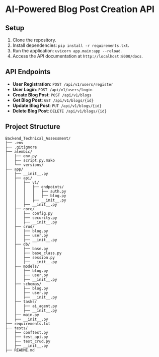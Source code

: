 # AI-Powered Blog Post Creation API

## Setup

1. Clone the repository.
2. Install dependencies: `pip install -r requirements.txt`.
3. Run the application: `uvicorn app.main:app --reload`.
4. Access the API documentation at `http://localhost:8000/docs`.

## API Endpoints

- **User Registration**: `POST /api/v1/users/register`
- **User Login**: `POST /api/v1/users/login`
- **Create Blog Post**: `POST /api/v1/blogs`
- **Get Blog Post**: `GET /api/v1/blogs/{id}`
- **Update Blog Post**: `PUT /api/v1/blogs/{id}`
- **Delete Blog Post**: `DELETE /api/v1/blogs/{id}`


## Project Structure

```
Backend_Technical_Assessment/
├── .env
├── .gitignore
├── alembic/
│   ├── env.py
│   ├── script.py.mako
│   └── versions/
├── app/
│   ├── __init__.py
│   ├── api/
│   │   ├── v1/
│   │   │   ├── endpoints/
│   │   │   │   ├── auth.py
│   │   │   │   ├── blog.py
│   │   │   ├── __init__.py
│   │   ├── __init__.py
│   ├── core/
│   │   ├── config.py
│   │   ├── security.py
│   │   ├── __init__.py
│   ├── crud/
│   │   ├── blog.py
│   │   ├── user.py
│   │   ├── __init__.py
│   ├── db/
│   │   ├── base.py
│   │   ├── base_class.py
│   │   ├── session.py
│   │   ├── __init__.py
│   ├── models/
│   │   ├── blog.py
│   │   ├── user.py
│   │   ├── __init__.py
│   ├── schemas/
│   │   ├── blog.py
│   │   ├── user.py
│   │   ├── __init__.py
│   ├── tasks/
│   │   ├── ai_agent.py
│   │   ├── __init__.py
│   ├── main.py
│   ├── __init__.py
├── requirements.txt
├── tests/
│   ├── conftest.py
│   ├── test_api.py
│   ├── test_crud.py
│   ├── __init__.py
├── README.md
```
